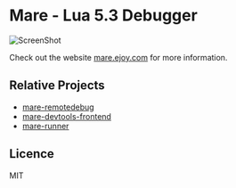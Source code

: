 Mare - Lua 5.3 Debugger
=======================

![ScreenShot](http://mare.ejoy.com/images/mare.png)

Check out the website [mare.ejoy.com](http://mare.ejoy.com/) for more information.

Relative Projects
-----------------

* [mare-remotedebug](https://github.com/muzuiget/mare-remotedebug)
* [mare-devtools-frontend](https://github.com/muzuiget/mare-devtools-frontend)
* [mare-runner](https://github.com/muzuiget/mare-runner)

Licence
-------

MIT
